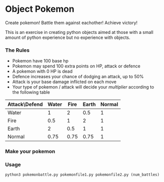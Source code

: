 # Object Pokemon
Create pokemon! Battle them against eachother! Achieve victory!

This is an exercise in creating python objects aimed at those with a small amount of python experience but no experience with objects.

### The Rules
- Pokemon have 100 base hp
- Pokemon may spend 100 extra points on HP, attack or defence
- A pokemon with 0 HP is dead
- Defence increases your chance of dodging an attack, up to 50%
- Attack is your base damage inflicted on each move
- Your type of pokemon / attack will decide your *multiplier* according to the following table

| Attack\Defend | Water | Fire | Earth | Normal |
|---------------|-------|------|-------|--------|
| Water         | 1     | 2    | 0.5   | 1      |
| Fire          | 0.5   | 1    | 2     | 1      |
| Earth         | 2     | 0.5  | 1     | 1      |
| Normal        | 0.75  | 0.75 | 0.75  | 1      |

### Make your pokemon

### Usage

```
python3 pokemonbattle.py pokemonfile1.py pokemonfile2.py (num_battles)
```
